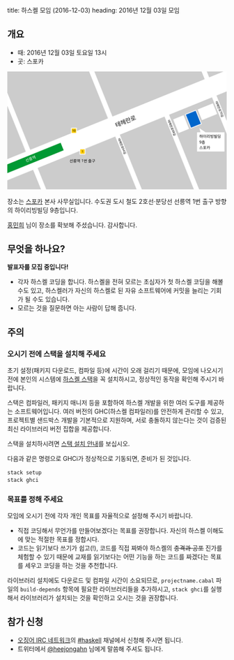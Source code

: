 title: 하스켈 모임 (2016-12-03)
heading: 2016년 12월 03일 모임

## 개요

- 때: 2016년 12월 03일 토요일 13시
- 곳: 스포카

[![스포카 본사 약도](/static/img/spoqa_map.svg)](/static/img/spoqa_map.svg)

장소는 [스포카](https://www.spoqa.com/) 본사 사무실입니다. 수도권 도시 철도 2호선·분당선 선릉역 1번 출구 방향의 하이리빙빌딩 9층입니다.

[홍민희](https://hongminhee.org/) 님이 장소를 확보해 주셨습니다. 감사합니다.

## 무엇을 하나요?

**발표자를 모집 중입니다!**

- 각자 하스켈 코딩을 합니다. 하스켈을 전혀 모르는 초심자가 첫 하스켈 코딩을 해볼 수도 있고, 하스켈러가 자신의 하스켈로 된 자유 소프트웨어에 커밋을 늘리는 기회가 될 수도 있습니다.
- 모르는 것을 질문하면 아는 사람이 답해 줍니다.

## 주의

### 오시기 전에 스택을 설치해 주세요

초기 설정(패키지 다운로드, 컴파일 등)에 시간이 오래 걸리기 때문에, 모임에 나오시기 전에 본인의 시스템에 [하스켈 스택](https://haskellstack.org)을 꼭 설치하시고, 정상적인 동작을 확인해 주시기 바랍니다.

스택은 컴파일러, 패키지 매니저 등을 포함하여 하스켈 개발을 위한 여러 도구를 제공하는 소프트웨어입니다. 여러 버전의 GHC(하스켈 컴파일러)를 안전하게 관리할 수 있고, 프로젝트별 샌드박스 개발을 기본적으로 지원하며, 서로 충돌하지 않는다는 것이 검증된 최신 라이브러리 버전 집합을 제공합니다.

스택을 설치하시려면 [스택 설치 안내](https://docs.haskellstack.org/en/stable/install_and_upgrade/)를 보십시오.

다음과 같은 명령으로 GHCi가 정상적으로 기동되면, 준비가 된 것입니다.

```bash
stack setup
stack ghci
```

### 목표를 정해 주세요

모임에 오시기 전에 각자 개인 목표를 자율적으로 설정해 주시기 바랍니다.

- 직접 코딩해서 무언가를 만들어보겠다는 목표를 권장합니다. 자신의 하스켈 이해도에 맞는 적절한 목표를 정합시다.
- 코드는 읽기보다 쓰기가 쉽고(!), 코드를 직접 짜봐야 하스켈의 <del>충격과 공포</del> 진가를 체험할 수 있기 때문에 교재를 읽기보다는 어떤 기능을 하는 코드를 짜겠다는 목표를 세우고 코딩을 하는 것을 추천합니다.

라이브러리 설치에도 다운로드 및 컴파일 시간이 소요되므로, `projectname.cabal` 파일의 `build-depends` 항목에 필요한 라이브러리들을 추가하시고, `stack ghci`를 실행해서 라이브러리가 설치되는 것을 확인하고 오시는 것을 권장합니다.

## 참가 신청

- [오징어 IRC 네트워크](http://ozinger.org)의 [#haskell](irc://irc.ozinger.org/#haskell) 채널에서 신청해 주시면 됩니다.
- 트위터에서 [@heejongahn](https://twitter.com/heejongahn) 님에게 말씀해 주셔도 됩니다.

